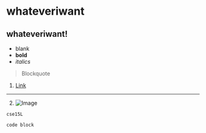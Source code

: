 # whateveriwant

## whateveriwant!
* blank
* **bold**
* *italics*

> Blockquote

1. [Link](http://https://github.com/kkbunny247/cse15l-lab-reports/edit/main/index.md)
---
2. ![Image](http://https://www.google.com/url?sa=i&url=https%3A%2F%2Flibrary.ucsd.edu%2Fnews-events%2Fgeisellibrary50thanniversary%2F&psig=AOvVaw2zvUxnnNVIauFaO3Xx03f6&ust=1642196385942000&source=images&cd=vfe&ved=0CAgQjRxqFwoTCMirg7XYr_UCFQAAAAAdAAAAABAI)

`cse15L`

```
code block
```
